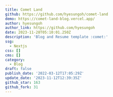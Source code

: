 ```yaml
---
title: Comet Land
github: https://github.com/hyesungoh/comet-land
demo: https://comet-land-blog.vercel.app/
author: hyesungoh
author_link: https://github.com/hyesungoh
date: 2023-11-28T05:10:01.250Z
description: 'Blog and Resume template :comet:'
ssg:
  - Nextjs
css: []
cms: []
category:
  - Blog
draft: false
publish_date: '2022-03-12T17:05:29Z'
update_date: '2023-11-12T12:39:35Z'
github_star: 163
github_fork: 31
---
```

